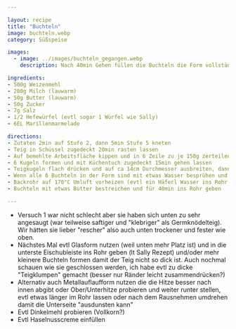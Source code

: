 ```yaml
---

layout: recipe
title: "Buchteln"
image: buchteln.webp
category: Süßspeise

images:
  - image: ../images/buchteln_gegangen.webp
    description: Nach 40min Gehen füllen die Buchteln die Form vollständig aus

ingredients:
- 500g Weizenmehl
- 280g Milch (lauwarm)
- 50g Butter (lauwarm)
- 50g Zucker
- 7g Salz
- 1/2 Hefewürfel (evtl sogar 1 Würfel wie Sally)
- 6EL Marillenmarmelade

directions:
- Zutaten 2min auf Stufe 2, dann 5min Stufe 5 kneten
- Teig in Schüssel zugedeckt 20min rasten lassen
- Auf bemehlte Arbeitsfläche kippen und in 6 Zeile zu je 150g zerteilen
- 6 Kugeln formen und mit Küchentuch zugedeckt 15min gehen lassen
- Teigkugeln flach drücken und auf ca 14cm Durchmesser ausbreiten, dann 1EL Marillenmarmelade reingeben und die Enden nach oben zusammenziehen und drücken und in eine mit Butter ausgestrichene Auflaufform geben (verkehrt, also mit der "Naht" nach unten)
- Wenn alle 6 Buchteln in der Form sind mit etwas Wasser besprühen und 40min gehen lassen
- Backrohr auf 170°C Umluft vorheizen (evtl ein Häferl Wasser ins Rohr stellen)
- Buchteln mit etwas Butter bestreichen und für 40min ins Rohr geben

---
```


- Versuch 1 war nicht schlecht aber sie haben sich unten zu sehr angesaugt (war teilweise saftiger und "klebriger" als Germknödelteig). Wir hätten sie lieber "rescher" also auch unten trockener und fester wie oben.
- Nächstes Mal evtl Glasform nutzen (weil unten mehr Platz ist) und in die unterste Eischubleiste ins Rohr geben (lt Sally Rezept) und/oder mehr kleinere Buchteln formen damit der Teig nicht so dick ist. Auch nochmal schauen wie sie geschlossen werden, ich habe evtl zu dicke "Teigklumpen" gemacht (besser nur Ränder leicht zusammendrücken?)
- Alternativ auch Metallauflaufform nutzen die die Hitze besser nach innen abgibt oder Ober/Unterhitze probieren und weiter runter stellen, evtl etwas länger im Rohr lassen oder nach dem Rausnehmen umdrehen damit die Unterseite "ausdunsten kann"
- Evtl Dinkelmehl probieren (Vollkorn?)
- Evtl Haselnusscreme einfüllen